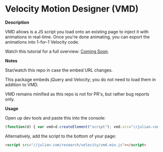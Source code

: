 Velocity Motion Designer (VMD)
===

**Description**

VMD allows is a JS script you load onto an existing page to inject it with animations in real-time. Once you're done animating, you can export the animations into 1-for-1 Velocity code.

Watch this tutorial for a full overview: [Coming Soon](http://ComingSoon.com).

**Notes**

Star/watch this repo in case the embed URL changes.

This package embeds jQuery and Velocity; you do not need to load them in addition to VMD.

VMD remains minified as this repo is not for PR's, but rather bug reports only.

**Usage**

Open up dev tools and paste this into the console:  
```javascript
(function(d) { var vmd=d.createElement("script"); vmd.src="//julian.com/research/velocity/vmd.min.js"; d.body.appendChild(vmd); })(document);
```

Alternatively, add the script to the bottom of your page:  
```html
<script src="//julian.com/research/velocity/vmd.min.js"></script>
```



